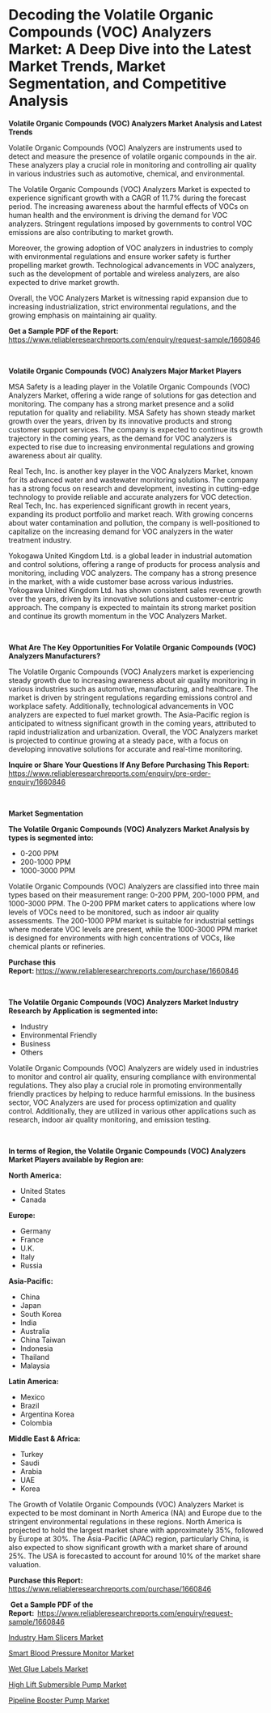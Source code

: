 <p><h1>Decoding the Volatile Organic Compounds (VOC) Analyzers Market: A Deep Dive into the Latest Market Trends, Market Segmentation, and Competitive Analysis</h1></p><p><strong>Volatile Organic Compounds (VOC) Analyzers Market Analysis and Latest Trends</strong></p>
<p><p>Volatile Organic Compounds (VOC) Analyzers are instruments used to detect and measure the presence of volatile organic compounds in the air. These analyzers play a crucial role in monitoring and controlling air quality in various industries such as automotive, chemical, and environmental.</p><p>The Volatile Organic Compounds (VOC) Analyzers Market is expected to experience significant growth with a CAGR of 11.7% during the forecast period. The increasing awareness about the harmful effects of VOCs on human health and the environment is driving the demand for VOC analyzers. Stringent regulations imposed by governments to control VOC emissions are also contributing to market growth.</p><p>Moreover, the growing adoption of VOC analyzers in industries to comply with environmental regulations and ensure worker safety is further propelling market growth. Technological advancements in VOC analyzers, such as the development of portable and wireless analyzers, are also expected to drive market growth.</p><p>Overall, the VOC Analyzers Market is witnessing rapid expansion due to increasing industrialization, strict environmental regulations, and the growing emphasis on maintaining air quality.</p></p>
<p><strong>Get a Sample PDF of the Report:&nbsp;</strong> <a href="https://www.reliableresearchreports.com/enquiry/request-sample/1660846">https://www.reliableresearchreports.com/enquiry/request-sample/1660846</a></p>
<p>&nbsp;</p>
<p><strong>Volatile Organic Compounds (VOC) Analyzers Major Market Players</strong></p>
<p><p>MSA Safety is a leading player in the Volatile Organic Compounds (VOC) Analyzers Market, offering a wide range of solutions for gas detection and monitoring. The company has a strong market presence and a solid reputation for quality and reliability. MSA Safety has shown steady market growth over the years, driven by its innovative products and strong customer support services. The company is expected to continue its growth trajectory in the coming years, as the demand for VOC analyzers is expected to rise due to increasing environmental regulations and growing awareness about air quality.</p><p>Real Tech, Inc. is another key player in the VOC Analyzers Market, known for its advanced water and wastewater monitoring solutions. The company has a strong focus on research and development, investing in cutting-edge technology to provide reliable and accurate analyzers for VOC detection. Real Tech, Inc. has experienced significant growth in recent years, expanding its product portfolio and market reach. With growing concerns about water contamination and pollution, the company is well-positioned to capitalize on the increasing demand for VOC analyzers in the water treatment industry.</p><p>Yokogawa United Kingdom Ltd. is a global leader in industrial automation and control solutions, offering a range of products for process analysis and monitoring, including VOC analyzers. The company has a strong presence in the market, with a wide customer base across various industries. Yokogawa United Kingdom Ltd. has shown consistent sales revenue growth over the years, driven by its innovative solutions and customer-centric approach. The company is expected to maintain its strong market position and continue its growth momentum in the VOC Analyzers Market.</p></p>
<p>&nbsp;</p>
<p><strong>What Are The Key Opportunities For Volatile Organic Compounds (VOC) Analyzers Manufacturers?</strong></p>
<p><p>The Volatile Organic Compounds (VOC) Analyzers market is experiencing steady growth due to increasing awareness about air quality monitoring in various industries such as automotive, manufacturing, and healthcare. The market is driven by stringent regulations regarding emissions control and workplace safety. Additionally, technological advancements in VOC analyzers are expected to fuel market growth. The Asia-Pacific region is anticipated to witness significant growth in the coming years, attributed to rapid industrialization and urbanization. Overall, the VOC Analyzers market is projected to continue growing at a steady pace, with a focus on developing innovative solutions for accurate and real-time monitoring.</p></p>
<p><strong>Inquire or Share Your Questions If Any Before Purchasing This Report:</strong> <a href="https://www.reliableresearchreports.com/enquiry/pre-order-enquiry/1660846">https://www.reliableresearchreports.com/enquiry/pre-order-enquiry/1660846</a></p>
<p>&nbsp;</p>
<p><strong>Market Segmentation</strong></p>
<p><strong>The Volatile Organic Compounds (VOC) Analyzers Market Analysis by types is segmented into:</strong></p>
<p><ul><li>0-200 PPM</li><li>200-1000 PPM</li><li>1000-3000 PPM</li></ul></p>
<p><p>Volatile Organic Compounds (VOC) Analyzers are classified into three main types based on their measurement range: 0-200 PPM, 200-1000 PPM, and 1000-3000 PPM. The 0-200 PPM market caters to applications where low levels of VOCs need to be monitored, such as indoor air quality assessments. The 200-1000 PPM market is suitable for industrial settings where moderate VOC levels are present, while the 1000-3000 PPM market is designed for environments with high concentrations of VOCs, like chemical plants or refineries.</p></p>
<p><strong>Purchase this Report:&nbsp;</strong><a href="https://www.reliableresearchreports.com/purchase/1660846">https://www.reliableresearchreports.com/purchase/1660846</a></p>
<p>&nbsp;</p>
<p><strong>The Volatile Organic Compounds (VOC) Analyzers Market Industry Research by Application is segmented into:</strong></p>
<p><ul><li>Industry</li><li>Environmental Friendly</li><li>Business</li><li>Others</li></ul></p>
<p><p>Volatile Organic Compounds (VOC) Analyzers are widely used in industries to monitor and control air quality, ensuring compliance with environmental regulations. They also play a crucial role in promoting environmentally friendly practices by helping to reduce harmful emissions. In the business sector, VOC Analyzers are used for process optimization and quality control. Additionally, they are utilized in various other applications such as research, indoor air quality monitoring, and emission testing.</p></p>
<p>&nbsp;</p>
<p><strong>In terms of Region, the Volatile Organic Compounds (VOC) Analyzers Market Players available by Region are:</strong></p>
<p>
    <p> <strong> North America: </strong>
        <ul>
            <li>United States</li>
            <li>Canada</li>
        </ul>
        </p> 
    <p> <strong> Europe: </strong>
        <ul>
            <li>Germany</li>
            <li>France</li>
            <li>U.K.</li>
            <li>Italy</li>
            <li>Russia</li>
        </ul>
        </p> 
    <p> <strong> Asia-Pacific: </strong>
        <ul>
            <li>China</li>
            <li>Japan</li>
            <li>South Korea</li>
            <li>India</li>
            <li>Australia</li>
            <li>China Taiwan</li>
            <li>Indonesia</li>
            <li>Thailand</li>
            <li>Malaysia</li>
        </ul>
        </p> 
    <p> <strong> Latin America: </strong>
        <ul>
            <li>Mexico</li>
            <li>Brazil</li>
            <li>Argentina Korea</li>
            <li>Colombia</li>
        </ul>
        </p> 
    <p> <strong> Middle East & Africa: </strong>
        <ul>
            <li>Turkey</li>
            <li>Saudi</li>
            <li>Arabia</li>
            <li>UAE</li>
            <li>Korea</li>
        </ul>
    </p>
    </p>
<p><p>The Growth of Volatile Organic Compounds (VOC) Analyzers Market is expected to be most dominant in North America (NA) and Europe due to the stringent environmental regulations in these regions. North America is projected to hold the largest market share with approximately 35%, followed by Europe at 30%. The Asia-Pacific (APAC) region, particularly China, is also expected to show significant growth with a market share of around 25%. The USA is forecasted to account for around 10% of the market share valuation.</p></p>
<p><strong>Purchase this Report: </strong><a href="https://www.reliableresearchreports.com/purchase/1660846">https://www.reliableresearchreports.com/purchase/1660846</a></p>
<p>&nbsp;<strong>Get a Sample PDF of the Report:&nbsp;&nbsp;</strong><a href="https://www.reliableresearchreports.com/enquiry/request-sample/1660846">https://www.reliableresearchreports.com/enquiry/request-sample/1660846</a></p>
<p><strong></strong></p>
<p><p><a href="https://skillful-vermicelli-b89.notion.site/Industry-Ham-Slicers-Market-Size-Furnishes-Valuable-Information-Encompassing-Market-Share-Market-Tr-b845cd7acea0437799b17afc94cc3ec0">Industry Ham Slicers Market</a></p><p><a href="https://view.publitas.com/reportprime-1/smart-blood-pressure-monitor-market-analysis-and-market-size-global-industry-overview-market-segmentation-and-forecast-2024-to-2031/">Smart Blood Pressure Monitor Market</a></p><p><a href="https://view.publitas.com/reportprime-1/wet-glue-labels-market-size-and-growth-market-segmentation-regional-and-country-breakdowns-and-market-trends-for-period-from-2024-2031/">Wet Glue Labels Market</a></p><p><a href="https://eight-handstand-8fb.notion.site/High-Lift-Submersible-Pump-Market-Size-Market-Trends-and-Growth-Outlook-forecasted-for-period-from-69495777d6604fd38634d588e945958b">High Lift Submersible Pump Market</a></p><p><a href="https://simplistic-meeting-7ee.notion.site/Pipeline-Booster-Pump-Market-with-the-goal-of-estimating-the-market-size-and-future-growth-potential-f9b6d3fb9f68467a9e0f8f21d96b9119">Pipeline Booster Pump Market</a></p></p>